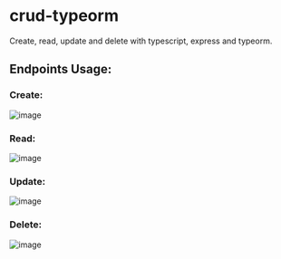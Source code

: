 # crud-typeorm
Create, read, update and delete with typescript, express and typeorm.

## Endpoints Usage:

### Create:
![image](https://user-images.githubusercontent.com/67935408/232130630-9987ed6d-ef38-4f34-bd59-57a45171ee9f.png)

### Read:
![image](https://user-images.githubusercontent.com/67935408/232130750-c1f0f3d9-ab10-4460-8793-2fe906947b03.png)

### Update:
![image](https://user-images.githubusercontent.com/67935408/232130841-1a7274af-3c7f-4b48-a332-ec87bdb3644c.png)

### Delete:
![image](https://user-images.githubusercontent.com/67935408/232130924-18797f80-b6e9-42a5-90cc-5db9f94b4a0b.png)
